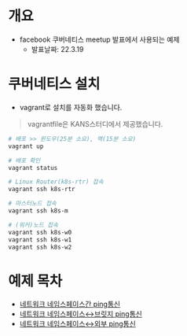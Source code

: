 # 개요
* facebook 쿠버네티스 meetup 발표에서 사용되는 예제
  * 발표날짜: 22.3.19

# 쿠버네티스 설치
* vagrant로 설치를 자동화 했습니다.
> vagrantfile은 KANS스터디에서 제공했습니다.
```sh
# 배포 >> 윈도우(25분 소요), 맥(15분 소요)
vagrant up

# 배포 확인
vagrant status

# Linux Router(k8s-rtr) 접속
vagrant ssh k8s-rtr

# 마스터노드 접속
vagrant ssh k8s-m

# (워커)노드 접속
vagrant ssh k8s-w0
vagrant ssh k8s-w1
vagrant ssh k8s-w2
```

# 예제 목차
* [네트워크 네임스페이스간 ping통신](./network_namespace/Readme.md)
* [네트워크 네임스페이스↔브릿지 ping통신](./network_namespace_bridge/Readme.md)
* [네트워크 네임스페이스↔외부 ping통신](./network_namespace_bridge/Readme.md)
